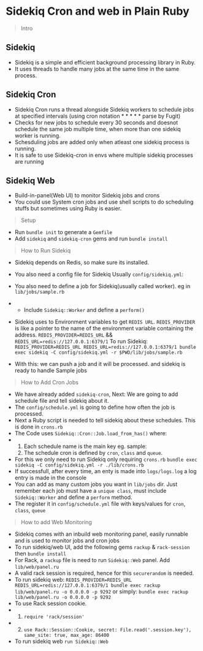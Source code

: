 # Sidekiq Cron and web in Plain Ruby

> Intro
## Sidekiq
- Sidekiq is a simple and efficient background processing library in Ruby.
- It uses threads to handle many jobs at the same time in the same process.

## Sidekiq Cron
- Sidekiq Cron runs a thread alongside Sidekiq workers to schedule jobs at specified intervals
  (using cron notation * * * * * parse by Fugit)
- Checks for new jobs to schedule every 30 seconds and doesnot schedule the same job multiple time, when more than one sidekiq worker is running.
- Schesduling jobs are added only when atleast one sidekiq process is running. 
- It is safe to use Sidekiq-cron in envs where multiple sidekiq processes are running

## Sidekiq Web
- Build-in-panel(Web UI) to monitor Sidekiq jobs and crons
- You could use System cron jobs and use shell scripts to do scheduling stuffs but sometimes using Ruby is easier.

> Setup
- Run `bundle init` to generate a `Gemfile`
- Add `sidekiq` and `sidekiq-cron` gems and run `bundle install`

> How to Run Sidekiq
- Sidekiq depends on Redis, so make sure its installed.
- You also need a config file for Sidekiq Usually `config/sidekiq.yml`:
- You also need to define a job for Sidekiq(usually called worker). eg in `lib/jobs/sample.rb`
 - - Include `Sidekiq::Worker` and define a `perform()`
- Sidekiq uses to Environment variables to get `REDIS URL`. `REDIS_PROVIDER` is like a pointer to the name of the environment variable  containing the address.
  `REDIS_PROVIDER=REDIS_URL` && `REDIS_URL=redis://127.0.0.1:6379/1` 
  To run Sidekiq: `REDIS_PROVIDER=REDIS_URL REDIS_URL=redis://127.0.0.1:6379/1 bundle exec sidekiq -C config/sidekiq.yml -r $PWD/lib/jobs/sample.rb`

- With this: we can push a job and it will be processed. and sidekiq is ready to handle Sample jobs

> How to Add Cron Jobs
- We have already added `sidekiq-cron`, Next: We are going to add schedule file and tell sidekiq about it.
- The `config/schedule.yml` is going to define how often the job is processed.
- Next a Ruby script is needed to tell sidekiq about these schedules. This is done in `crons.rb`
- The Code uses `Sidekiq::Cron::Job.load_from_has()` where:
- 1. Each schedule name is the main key eg. sample:
  2. The schedule cron is defined by `cron`, `class` and `queue`.
- For this we only need to run Sidekiq only requiring `crons.rb`
  `bundle exec sidekiq -C config/sidekiq.yml -r ./lib/crons.rb`
- If successfull, after every time, an enty is made into `logs/logs.log` a log entry is made in the console
- You can add as many custom jobs you want in `lib/jobs` dir. Just remember each job must have a `unique class`, must include `Sidekiq::Worker` and define a `perform` method.
- The register it in `config/schedule.yml` file with keys/values for `cron`, `class`, `queue`

> How to add Web Monitoring
- Sidekiq comes with an inbuild web monitoring panel, easily runnable and is used to monitor jobs and cron jobs 
- To run sidekiq/web UI, add the following gems `rackup` & `rack-session` then `bundle install`
- For Rack, a `rackup` file is need to run `Sidekiq::Web` panel. Add `lib/web/panel.ru`
- A valid rack session is required, hence for this `securerandom` is needed.
- To run sidekiq web: `REDIS_PROVIDER=REDIS_URL REDIS_URL=redis://127.0.0.1:6379/1 bundle exec rackup lib/web/panel.ru -o 0.0.0.0 -p 9292`
or simply: `bundle exec rackup lib/web/panel.ru -o 0.0.0.0 -p 9292`
- To use Rack session cookie.
- 1. `require 'rack/session'`
- 2. `use Rack::Session::Cookie, secret: File.read('.session.key'), same_site: true, max_age: 86400`
- To run sidekiq web `run Sidekiq::Web`
